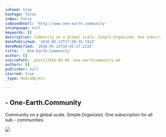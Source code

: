 ```yaml
---
inFeed: true
hasPage: false
inNav: false
isBasedOnUrl: 'http://www.one-earth.community'
inLanguage: null
keywords: []
description: Community on a global scale. Simple.Organized. One subscription for all sub - communities.
datePublished: '2016-05-22T17:09:35.741Z'
dateModified: '2016-05-22T16:45:27.223Z'
title: '- One-Earth.Community'
author: []
sourcePath: _posts/2016-05-06--one-earthcommunity.md
authors: []
publisher: null
starred: true
_type: MediaObject

---
```

<article style=""><h1>- One-Earth.Community</h1><p>Community on a global scale. Simple.Organized. One subscription for all sub - communities.</p><img src="http://www.one-earth.community/wp-content/uploads/2015/06/collage-of-hope-and-irony-ver-6.00-fb.png" /></article>